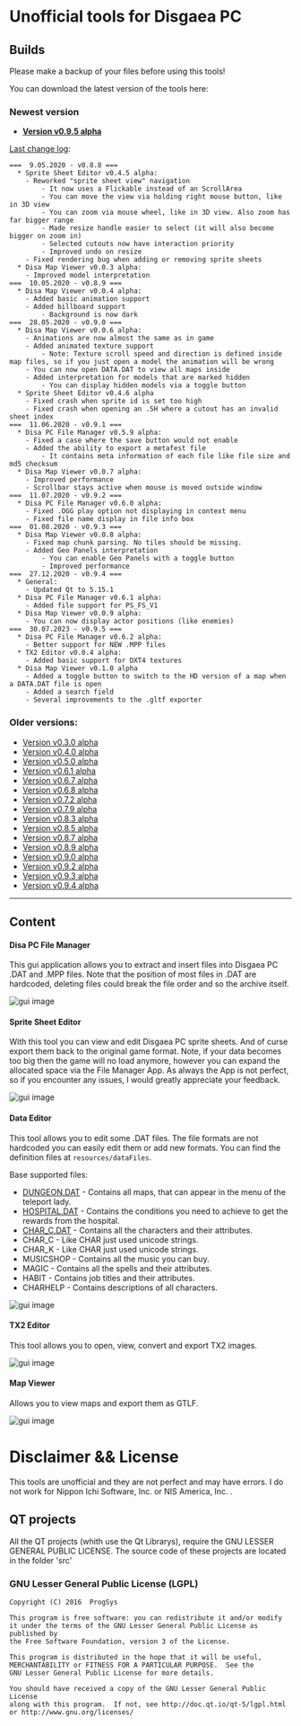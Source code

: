 # Unofficial tools for Disgaea PC

## Builds

Please make a backup of your files before using this tools!

You can download the latest version of the tools here:


### Newest version
* **[Version v0.9.5 alpha](https://www.dropbox.com/s/57iz7xgkrnrm5oz/Disgaea%20Tools%20v0.9.5%20alpha.zip?dl=0)**


[Last change log](https://github.com/ProgSys/pg_disatools/blob/master/changelog.txt):
```
===  9.05.2020 - v0.8.8 ===
  * Sprite Sheet Editor v0.4.5 alpha:
	- Reworked "sprite sheet view" navigation
		- It now uses a Flickable instead of an ScrollArea
		- You can move the view via holding right mouse button, like in 3D view
		- You can zoom via mouse wheel, like in 3D view. Also zoom has far bigger range
		- Made resize handle easier to select (it will also become bigger on zoom in)
		- Selected cutouts now have interaction priority 
		- Improved undo on resize
	- Fixed rendering bug when adding or removing sprite sheets
  * Disa Map Viewer v0.0.3 alpha:
	- Improved model interpretation
===  10.05.2020 - v0.8.9 ===
  * Disa Map Viewer v0.0.4 alpha:
	- Added basic animation support
	- Added billboard support
        - Background is now dark
===  28.05.2020 - v0.9.0 ===
  * Disa Map Viewer v0.0.6 alpha:
	- Animations are now almost the same as in game
	- Added animated texture support
		- Note: Texture scroll speed and direction is defined inside map files, so if you just open a model the animation will be wrong
	- You can now open DATA.DAT to view all maps inside
	- Added interpretation for models that are marked hidden
		- You can display hidden models via a toggle button
  * Sprite Sheet Editor v0.4.6 alpha
	- Fixed crash when sprite id is set too high
	- Fixed crash when opening an .SH where a cutout has an invalid sheet index
===  11.06.2020 - v0.9.1 ===
  * Disa PC File Manager v0.5.9 alpha:
	- Fixed a case where the save button would not enable
	- Added the ability to export a metafest file
		- It contains meta information of each file like file size and md5 checksum 
  * Disa Map Viewer v0.0.7 alpha:
	- Improved performance
	- Scrollbar stays active when mouse is moved outside window
===  11.07.2020 - v0.9.2 ===
  * Disa PC File Manager v0.6.0 alpha:
	- Fixed .OGG play option not displaying in context menu
	- Fixed file name display in file info box
===  01.08.2020 - v0.9.3 ===
  * Disa Map Viewer v0.0.8 alpha:
	- Fixed map chunk parsing. No tiles should be missing.
	- Added Geo Panels interpretation
		- You can enable Geo Panels with a toggle button
        - Improved performance
===  27.12.2020 - v0.9.4 ===
  * General:
	- Updated Qt to 5.15.1
  * Disa PC File Manager v0.6.1 alpha:
	- Added file support for PS_FS_V1
  * Disa Map Viewer v0.0.9 alpha:
	- You can now display actor positions (like enemies)
===  30.07.2023 - v0.9.5 ===
  * Disa PC File Manager v0.6.2 alpha:
	- Better support for NEW .MPP files
  * TX2 Editor v0.0.4 alpha:
	- Added basic support for DXT4 textures
  * Disa Map Viewer v0.1.0 alpha
	- Added a toggle button to switch to the HD version of a map when a DATA.DAT file is open
	- Added a search field 
	- Several improvements to the .gltf exporter
```

### Older versions:
* [Version v0.3.0 alpha](https://www.dropbox.com/s/yraau190k8xia0i/Disgaea%20Tools%20v0.3%20alpha.zip?dl=0)
* [Version v0.4.0 alpha](https://www.dropbox.com/s/8epdstlt7e2v0w1/Disgaea%20Tools%20v0.4%20alpha.zip?dl=0)
* [Version v0.5.0 alpha](https://www.dropbox.com/s/6iuq1wh5x16jhpy/Disgaea%20Tools%20v0.5.0%20alpha.zip?dl=0)
* [Version v0.6.1 alpha](https://www.dropbox.com/s/ujg62ajrh8l86ss/Disgaea%20Tools%20v0.6.1%20alpha.zip?dl=0)
* [Version v0.6.7 alpha](https://www.dropbox.com/s/2lgtov7n53ychaa/Disgaea%20Tools%20v0.6.7%20alpha.zip?dl=0)
* [Version v0.6.8 alpha](https://www.dropbox.com/s/k7s9hjm6igsrq1r/Disgaea%20Tools%20v0.6.8%20alpha.zip?dl=0)
* [Version v0.7.2 alpha](https://www.dropbox.com/s/hc8bp3sat5wo1iz/Disgaea%20Tools%20v0.7.2%20alpha.zip?dl=0)
* [Version v0.7.9 alpha](https://www.dropbox.com/s/zxbocw141h5k4nx/Disgaea%20Tools%20v0.7.9%20alpha.zip?dl=0)
* [Version v0.8.3 alpha](https://www.dropbox.com/s/8jzpcqloz04n7h3/Disgaea%20Tools%20v0.8.3%20alpha.zip?dl=0)
* [Version v0.8.5 alpha](https://www.dropbox.com/s/l1tfcnrbqire384/Disgaea%20Tools%20v0.8.5%20alpha.zip?dl=0)
* [Version v0.8.7 alpha](https://www.dropbox.com/s/l1tfcnrbqire384/Disgaea%20Tools%20v0.8.7%20alpha.zip?dl=0)
* [Version v0.8.9 alpha](https://www.dropbox.com/s/dhy0bwv35wu5gnm/Disgaea%20Tools%20v0.8.9%20alpha.zip?dl=0)
* [Version v0.9.0 alpha](https://www.dropbox.com/s/ufcerz9cm2lcqi7/Disgaea%20Tools%20v0.9.0%20alpha.zip?dl=0)
* [Version v0.9.2 alpha](https://www.dropbox.com/s/l4fsbvxp3vry0ei/Disgaea%20Tools%20v0.9.2%20alpha.zip?dl=0)
* [Version v0.9.3 alpha](https://www.dropbox.com/s/px3jhlqee9bhcqj/Disgaea%20Tools%20v0.9.3%20alpha.zip?dl=0)
* [Version v0.9.4 alpha](https://www.dropbox.com/s/9gz829c4eh2yf23/Disgaea%20Tools%20v0.9.4%20alpha.zip?dl=0)
---


## Content

#### Disa PC File Manager

This gui application allows you to extract and insert files into Disgaea PC .DAT and .MPP files.
Note that the position of most files in .DAT are hardcoded, deleting files could break the file order and so the archive itself.


![gui image](https://github.com/ProgSys/pg_disatools/blob/master/preview/File_Manager_v0.5.8.png)

#### Sprite Sheet Editor

With this tool you can view and edit Disgaea PC sprite sheets. 
And of curse export them back to the original game format.
Note, if your data becomes too big then the game will no load anymore, 
however you can expand the allocated space via the File Manager App. 
As always the App is not perfect, so if you encounter any issues, I would greatly appreciate your feedback.

![gui image](https://raw.githubusercontent.com/ProgSys/pg_disatools/master/preview/Sprite_Sheet_Editor.png)

#### Data Editor

This tool allows you to edit some .DAT files.
The file formats are not hardcoded you can easily edit them or add new formats.
You can find the definition files at `resources/dataFiles`.

Base supported files:

* [DUNGEON.DAT](https://github.com/ProgSys/pg_disatools/wiki/DUNGEON.DAT) - Contains all maps, that can appear in the menu of the teleport lady. 
* [HOSPITAL.DAT](https://github.com/ProgSys/pg_disatools/wiki/HOSPITAL.DAT) - Contains the conditions you need to achieve to get the rewards from the hospital. 
* [CHAR_C.DAT](https://github.com/ProgSys/pg_disatools/wiki/CHAR.DAT) - Contains all the characters and their attributes. 
* CHAR_C -  Like CHAR just used unicode strings.
* CHAR_K -  Like CHAR just used unicode strings.
* MUSICSHOP - Contains all the music you can buy.
* MAGIC - Contains all the spells and their attributes.
* HABIT - Contains job titles and their attributes.
* CHARHELP - Contains descriptions of all characters.

![gui image](https://raw.githubusercontent.com/ProgSys/pg_disatools/master/preview/Data_Editor_v0.0.6_alpha_preview.png)


#### TX2 Editor

This tool allows you to open, view, convert and export TX2 images.

![gui image](https://github.com/ProgSys/pg_disatools/blob/master/preview/TX2%20Editor%20v0.0.1%20alpha_preview.png)

#### Map Viewer

Allows you to view maps and export them as GTLF.

![gui image](https://raw.githubusercontent.com/ProgSys/pg_disatools/master/preview/Map_Editor_v0.0.8_preview.png)

# Disclaimer && License
This tools are unofficial and they are not perfect and may have errors. I do not work for Nippon Ichi Software, Inc. or NIS America, Inc. . 

## QT projects
All the QT projects (whith use the Qt Librarys), require the GNU LESSER GENERAL PUBLIC LICENSE.
The source code of these projects are located in the folder 'src'

### GNU Lesser General Public License (LGPL)

	Copyright (C) 2016  ProgSys

	This program is free software: you can redistribute it and/or modify
	it under the terms of the GNU Lesser General Public License as published by
	the Free Software Foundation, version 3 of the License.

	This program is distributed in the hope that it will be useful,
	MERCHANTABILITY or FITNESS FOR A PARTICULAR PURPOSE.  See the
	GNU Lesser General Public License for more details.

	You should have received a copy of the GNU Lesser General Public License
	along with this program.  If not, see http://doc.qt.io/qt-5/lgpl.html
	or http://www.gnu.org/licenses/
